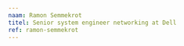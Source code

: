 ```yaml
---
naam: Ramon Semmekrot
titel: Senior system engineer networking at Dell
ref: ramon-semmekrot
---
```




